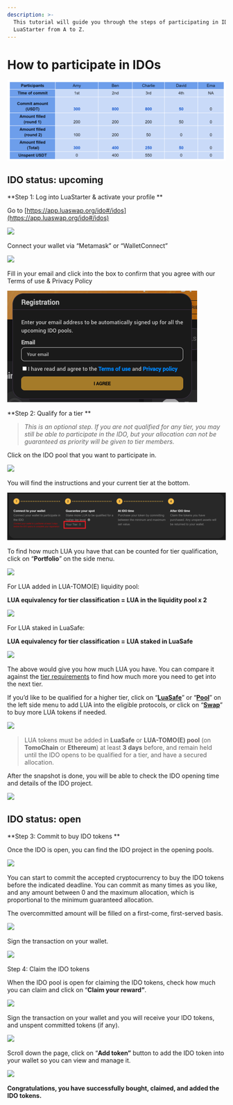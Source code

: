 ```yaml
---
description: >-
  This tutorial will guide you through the steps of participating in IDOs on
  LuaStarter from A to Z.
---
```


# How to participate in IDOs



![](<../../.gitbook/assets/image (111).png>)

## IDO status: upcoming&#x20;

**Step 1: Log into LuaStarter & activate your profile  **

Go to [https://app.luaswap.org/ido#/idos](https://app.luaswap.org/ido#/idos)

![](https://lh4.googleusercontent.com/E6OrImf7332yF8ypMq6Y6qIIzm8Ny-IckwVaSX91ZggJAQZwYTiko8vskpthUgA5mu8cJK5HoMaop2gV4IzK\_U079vVAJVuOVENPvxBLRRwzbaWJOOtnMsRPzb0QakBSfE2bk7zH=s0)

Connect your wallet via “Metamask” or “WalletConnect”

![](https://lh5.googleusercontent.com/APIxwsDPf9QVWImFPQZ8aWTLQ9wYZdm4x71XOmL1WkTW\_FH8w0yntZuX51oQb\_4SfCZYnXy9BVmMhdnyedLiXrAayMhWrgjphAU4GP\_F\_\_3FpQJu9JhWQCJRb2eH-XYx4slziZu4=s0)

Fill in your email and click into the box to confirm that you agree with our Terms of use & Privacy Policy

![](<../../.gitbook/assets/Screen Shot 2021-10-14 at 11.01.05 (1).png>)

**Step 2: Qualify for a tier **

> _This is an optional step. If you are not qualified for any tier, you may still be able to participate in the IDO, but your allocation can not be guaranteed as priority will be given to tier members._

Click on the IDO pool that you want to participate in.

![](https://lh6.googleusercontent.com/XTtgXMPl4lSNa8rPOTlgunOUy\_xWNF\_ii2V02JhPNWrUU6BUz1mfxxQ0iuKj4BwRw8hJ5p3HSwkNamQMsNqtkMLCnHjeZDKLUTD1Q2VnFER5By-Ca9gqHH\_aDu7IEqzI94OZsW\_d=s0)

You will find the instructions and your current tier at the bottom.

![](<../../.gitbook/assets/image (112).png>)

To find how much LUA you have that can be counted for tier qualification, click on “**Portfolio**” on the side menu.

![](https://lh4.googleusercontent.com/PaJITyDj2W-6kIIIMjS0VDSGxyDQpa2pWdjwE3XqPTBrrC5eWkqrVYIi613GlGMtpoWSZRHj\_z3YlDu0J0vBECQJcv5h0FxXLecPF2h-iPHkleY6T8yehYYKT4lsJ3MM-jKSnwxy=s0)

For LUA added in LUA-TOMO(E) liquidity pool:&#x20;

**LUA equivalency for tier classification = LUA in the liquidity pool x 2**

![](https://lh4.googleusercontent.com/WqPLeMv\_qQgjYKTxTnzd6kzuihkWrx5Fvu53h1Q4Qc\_aKBwft1fnjy7OxRFEb43srjl4y6\_BFQ2-ET\_dbtSd2K416UEfpfhQLOTXYgi3duoFFKeOYwXVcM2K3\_8ow436RwhK-fja=s0)

For LUA staked in LuaSafe:&#x20;

**LUA equivalency for tier classification = LUA staked in LuaSafe**

![](https://lh4.googleusercontent.com/Rh3nNQsYapuTIRlFJhVlOB0S\_KSKFG7S7TComu-sX0lcHHiXLqNku-kvQcsxc4k9RL4K4nZ0RfH\_T9yW9bY-Yg35Je9WiLCB6BImVBn6VHPLvRtuhob6iq9pN2EImKeMpsZIQVEl=s0)

The above would give you how much LUA you have. You can compare it against the [tier requirements](https://docs.tomochain.com/luaswap/luastarter/tier-requirements-and-allocation) to find how much more you need to get into the next tier.&#x20;

If you’d like to be qualified for a higher tier, click on “[**LuaSafe**](https://app.luaswap.org/#/lua-safe)” or “[**Pool**](https://app.luaswap.org/#/add/TOMO/0x7262fa193e9590B2E075c3C16170f3f2f32F5C74)” on the left side menu to add LUA into the eligible protocols, or click on “[**Swap**](https://app.luaswap.org/#/swap/)” to buy more LUA tokens if needed.

![](https://lh6.googleusercontent.com/iO8RaPllQU51qhTdMks4sPltbWaR1MCUB2DIWE0\_hBsKB6UTT62Muq7fykyMj4xzGAbhuj1SVVG8whXXQeNv42jskfsyX2kBpSgaaFbg1LPSzqGz4h\_WBcZus9rx-dRvdGs2xmQj=s0)

> LUA tokens must be added in **LuaSafe** or **LUA-TOMO(E) pool** (on **TomoChain** or **Ethereum**) at least **3 days** before, and remain held until the IDO opens to be qualified for a tier, and have a secured allocation.

After the snapshot is done, you will be able to check the IDO opening time and details of the IDO project.&#x20;

![](https://lh4.googleusercontent.com/UdmCGSjp8PAijguaeAMywzkJNATXi4Fe\_qpqc6uERrlLmLaJ8Oq9FhqgR8tBt\_k-F45bzzRbQwVmpNBwRbWK5fX2B5zxFa7xIkcSJhJr6dhsAKHNaP-y5VGk3eJ2ninMWhGM5QuX=s0)



## IDO status: open&#x20;

**Step 3: Commit to buy IDO tokens **

Once the IDO is open, you can find the IDO project in the opening pools.&#x20;

![](https://lh4.googleusercontent.com/sU9qKA-l99Tjhim9bqodk6iZlE6TL\_FOl2QpS7cHCmeCGwr1XDK\_q9SwaaCsjNHThfRlstD\_ZKdUIV3K43z3EH1mHUJqyXfulZ1UNJkrEikF-jbjGUuDnSCDiqNCizkWQCCE8HMH=s0)

You can start to commit the accepted cryptocurrency to buy the IDO tokens before the indicated deadline. You can commit as many times as you like, and any amount between 0 and the maximum allocation, which is proportional to the minimum guaranteed allocation.

The overcommitted amount will be filled on a first-come, first-served basis.&#x20;

![](https://lh3.googleusercontent.com/1wgaEKr-hXXhbbqB93G74OLRxjpVNAhlpUkhVTUFLdp\_j5dxFklIqHigbqtj\_Xn0C6of3j8n\_UlcFnB8weIBL04Gfz96RR1eVlAf4Histb1A8mAYdr-ckn2j8QgX73W12jorQtiU=s0)

Sign the transaction on your wallet.

![](https://lh3.googleusercontent.com/po8dCBSh2gYqnZM2Tep5c9f1LAlphqTRvkETqV5htf-sDKeEcvZhRisNU6srpYOcKCQUf7PNhXOV3OwBsr8dwwaMBMra3yqWZbHfxELcILFxB6d8OKBdKkco8vixin5SEd4ScMo1=s0)

Step 4: Claim the IDO tokens&#x20;

When the IDO pool is open for claiming the IDO tokens, check how much you can claim and click on “**Claim your reward”**.

![](https://lh6.googleusercontent.com/8G\_QFdA-Fmss09GE7bq4roM-jqEjGMnPG23hKxMcUYsjJd7UNBePMFFKapDXogEF9EIqKQuLLVoPsaGtU\_LzgcWug9DjuCzFv1mnyMssqD2sEqPlgYzcEAUXqZAK2BrihOKuMNIH=s0)

Sign the transaction on your wallet and you will receive your IDO tokens, and unspent committed tokens (if any).

![](https://lh3.googleusercontent.com/vk9EUSOTCD8nhc3CXmY-ebBrcfv8XDuBo7DyQVuyTF6JPmcCizFLu7DgmFH83DXL56DrsrLG4z8r-Q7Anqo9HLqH4jJDTQLSTLNYJ8WWB9WISdqHnwGsNV34DJIm6OQ-fs7GMWSL=s0)

Scroll down the page, click on “**Add token”** button to add the IDO token into your wallet so you can view and manage it.

![](https://lh3.googleusercontent.com/461zmdeqyXTm7Kte753HNwIHDEao4IGXAQOIkAingnLf22uAOeo3e8CgNtaG4J-dlCAReg0CjqB8Qhm5yqMcUdhzvRHQ7VcUw3QWiRz7uI1ykeT4\_132mnht6NInE\_J7o1ppDXn1=s0)

**Congratulations, you have successfully bought, claimed, and added the IDO tokens.**
